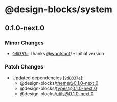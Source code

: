 # @design-blocks/system

## 0.1.0-next.0

### Minor Changes

- [`9d8337e`](https://github.com/wootsbot/design-blocks/commit/9d8337eb210730ea01a56fd6b198276401e9de82) Thanks
  [@wootsbot](https://github.com/wootsbot)! - Initial version

### Patch Changes

- Updated dependencies
  [[`9d8337e`](https://github.com/wootsbot/design-blocks/commit/9d8337eb210730ea01a56fd6b198276401e9de82)]:
  - @design-blocks/theme@0.1.0-next.0
  - @design-blocks/types@0.1.0-next.0
  - @design-blocks/utils@0.1.0-next.0
